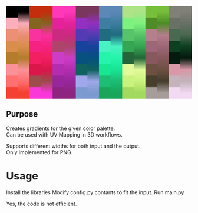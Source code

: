 <img align="center" src=example.png width=512px>

## Purpose

Creates gradients for the given color palette.\
Can be used with UV Mapping in 3D workflows.

Supports different widths for both input and the output.\
Only implemented for PNG.

# Usage

Install the libraries
Modify config.py contants to fit the input.
Run main.py

Yes, the code is not efficient.
